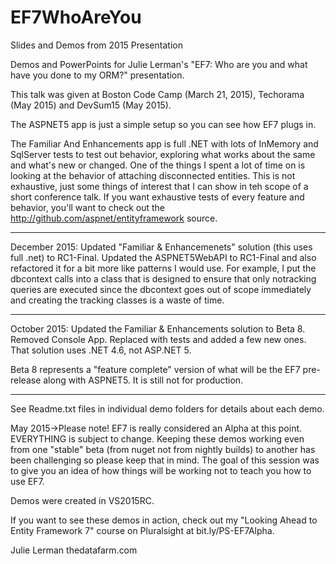 # EF7WhoAreYou
Slides and Demos from 2015 Presentation

Demos and PowerPoints for Julie Lerman's "EF7: Who are you and what have you done to my ORM?" presentation.  

This talk was given at Boston Code Camp (March 21, 2015), Techorama (May 2015) and DevSum15 (May 2015).  

The ASPNET5 app is just a simple setup so you can see how EF7 plugs in.  

The Familiar And Enhancements app is full .NET with lots of InMemory and SqlServer tests to test out behavior, exploring what works about the same and what's new or changed. One of the things I spent a lot of time on is looking at the behavior of attaching disconnected entities. This is not exhaustive, just some things of interest that I can show in teh scope of a short conference talk. If you want exhaustive tests of every feature and behavior, you'll want to check out the http://github.com/aspnet/entityframework source.

****************************
December 2015: Updated "Familiar & Enhancemenets" solution (this uses full .net) to RC1-Final. Updated the ASPNET5WebAPI to RC1-Final and also refactored it for a bit more like patterns I would use. For example, I put the dbcontext calls into a class that is designed to ensure that only notracking queries are executed since the dbcontext goes out of scope immediately and creating the tracking classes is a waste of time. 
****************************
October 2015: Updated the Familiar & Enhancements solution to Beta 8. Removed Console App. Replaced with tests and added a few new ones. That solution uses .NET 4.6, not ASP.NET 5.

Beta 8 represents a "feature complete" version of what will be the EF7 pre-release along with ASPNET5. It is still not for production.
****************************

See Readme.txt files in individual demo folders for details about each demo.

May 2015->Please note! EF7 is really considered an Alpha at this point. EVERYTHING is subject to change. Keeping these demos working even from one "stable" beta (from nuget not from nightly builds) to another has been challenging so please keep that in mind. The goal of this session was to give you an idea of how things will be working not to teach you how to use EF7.

Demos were created in VS2015RC.

If you want to see these demos in action, check out my "Looking Ahead to Entity Framework 7" course on Pluralsight at bit.ly/PS-EF7Alpha.

Julie Lerman
thedatafarm.com
